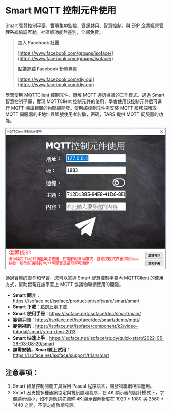 # Smart MQTT 控制元件使用

Smart 智慧控制平臺，實現集中監控、資訊共用、智慧控制，與 ERP 企業經營管理系統協調互動。社區版功能無差別，全部免費。

> **加入 Facebook 社團**
>
> [https://www.facebook.com/groups/isoface/](https://www.facebook.com/groups/isoface/)
> 
> **點讚追蹤 Facebook 粉絲專頁**
> 
> [https://www.facebook.com/diylogi](https://www.facebook.com/diylogi)

學習使用 MQTTClient 控制元件，瞭解 MQTT 通訊協議的工作模式。通過 Smart 智慧控制平臺，實現 MQTTClient 控制元件的使用，學會使用該控制元件后可進行 MQTT 協議相關的物聯網開發。使用該控制元件需安裝 MQTT 服務端獲取 MQTT 伺服器的IP地址與埠號使用者名稱，密碼，TARS 提供 MQTT 伺服器的功能。

![](images/20220924164057.png)

通過實體的製作和學習，您可以掌握 Smart 智慧控制平臺內 MQTTClient 的使用方式，幫助實現在該平臺上 MQTT 協議物聯網應用的開發。

* **Smart 簡介**：https://isoface.net/isoface/production/software/smart/smart
* **Smart 下載**：[點選此處下載](https://github.com/isoface-iot/Smart/releases/latest)
* **Smart 使用手冊**：https://isoface.net/isoface/doc/smart/main/
* **範例手冊**：https://isoface.net/isoface/doc/smart/demo/mqtt/
* **範例視訊**：https://isoface.net/isoface/component/k2/video-tutorial/smart/s-eq-dem-2013
* **Smart 快速上手**：https://isoface.net/isoface/study/quick-start/2022-05-28-03-08-29/smart
* **無需安裝，Smart線上試用**：https://isoface.net/isoface/support/trial/smart

## 注意事項：
1. Smart 智慧控制開發工具採用 Pascal 程序語言，開發物聯網相關運用。
2. Smart 因支援多種通訊協定與視訊處理程序，在 4K 顯示器的設計模式下，字體顯示偏小，如不適應請先調整 4K 顯示器解析度在 1920 * 1080 與 2560 * 1440 之間，不便之處敬請見諒。